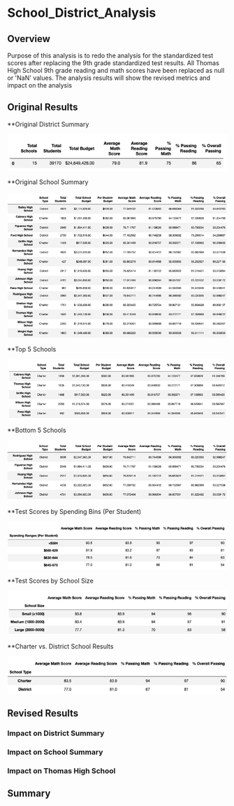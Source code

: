 # School_District_Analysis

## Overview

Purpose of this analysis is to redo the analysis for the standardized test scores after replacing the 9th grade standardized test results. All Thomas High School 9th grade reading and math scores have been replaced as null or 'NaN' values. The analysis results will show the revised metrics and impact on the analysis


## Original Results

**Original District Summary

![](https://github.com/srfassihi/School_District_Analysis/blob/0272032d71da5dd1316569b3ccd8900babdf9020/Resources/Original%20Analysis/Screen%20Shot%202021-11-21%20at%2010.16.38%20PM.png)

**Original School Summary

![](https://github.com/srfassihi/School_District_Analysis/blob/b7438557ec8ad23be7710a6e491723168e1f301e/Resources/Original%20Analysis/Screen%20Shot%202021-11-21%20at%2010.18.57%20PM.png)

**Top 5 Schools

![](https://github.com/srfassihi/School_District_Analysis/blob/b7438557ec8ad23be7710a6e491723168e1f301e/Resources/Original%20Analysis/Screen%20Shot%202021-11-21%20at%2010.19.30%20PM.png)

**Bottom 5 Schools

![](https://github.com/srfassihi/School_District_Analysis/blob/b7438557ec8ad23be7710a6e491723168e1f301e/Resources/Original%20Analysis/Screen%20Shot%202021-11-21%20at%2010.19.44%20PM.png)

**Test Scores by Spending Bins (Per Student)

![](https://github.com/srfassihi/School_District_Analysis/blob/b7438557ec8ad23be7710a6e491723168e1f301e/Resources/Original%20Analysis/Screen%20Shot%202021-11-21%20at%2010.21.32%20PM.png)

**Test Scores by School Size

![](https://github.com/srfassihi/School_District_Analysis/blob/b7438557ec8ad23be7710a6e491723168e1f301e/Resources/Original%20Analysis/Screen%20Shot%202021-11-21%20at%2010.22.24%20PM.png)

**Charter vs. District School Results

![](https://github.com/srfassihi/School_District_Analysis/blob/b7438557ec8ad23be7710a6e491723168e1f301e/Resources/Original%20Analysis/Screen%20Shot%202021-11-21%20at%2010.22.41%20PM.png)

## Revised Results

### Impact on District Summary

### Impact on School Summary



### Impact on Thomas High School


## Summary
